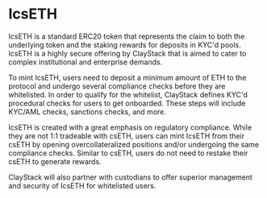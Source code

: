 # IcsETH
IcsETH is a standard ERC20 token that represents the claim to both the underlying token and the staking rewards for deposits in KYC'd pools. IcsETH is a highly secure offering by ClayStack that is aimed to cater to complex institutional and enterprise demands. 

To mint IcsETH, users need to deposit a minimum amount of ETH to the protocol and undergo several compliance checks before they are whitelisted. In order to qualify for the whitelist, ClayStack defines KYC'd procedural checks for users to get onboarded. These steps will include KYC/AML checks, sanctions checks, and more. 

IcsETH is created with a great emphasis on regulatory compliance. While they are not 1:1 tradeable with csETH, users can mint IcsETH from their csETH by opening overcollateralized positions and/or undergoing the same compliance checks. Similar to csETH, users do not need to restake their csETH to generate rewards. 

ClayStack will also partner with custodians to offer superior management and security of IcsETH for whitelisted users. 
